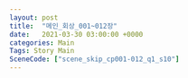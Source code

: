 ```yaml
---
layout: post
title:  "메인_회상_001~012장"
date:   2021-03-30 03:00:00 +0000
categories: Main
Tags: Story Main
SceneCode: ["scene_skip_cp001-012_q1_s10"]
---
```

